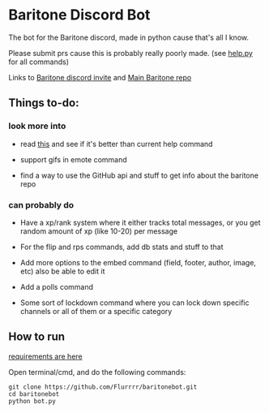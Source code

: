 # Baritone Discord Bot
The bot for the Baritone discord, made in python cause that's all I know.

Please submit prs cause this is probably really poorly made. (see [help.py](cogs/help.py) for all commands)

Links to [Baritone discord invite](https://discord.gg/s6fRBAUpmr) and [Main Baritone repo](https://github.com/cabaletta/baritone)

## Things to-do:
### look more into
* read [this](https://gist.github.com/InterStella0/b78488fb28cadf279dfd3164b9f0cf96) and see if it's better than current help command

* support gifs in emote command

* find a way to use the GitHub api and stuff to get info about the baritone repo
### can probably do
* Have a xp/rank system where it either tracks total messages, or you get random amount of xp (like 10-20) per message

* For the flip and rps commands, add db stats and stuff to that
  
* Add more options to the embed command (field, footer, author, image, etc) also be able to edit it

* Add a polls command

* Some sort of lockdown command where you can lock down specific channels or all of them or a specific category

## How to run

[requirements are here](requirements.txt)

Open terminal/cmd, and do the following commands:
```
git clone https://github.com/Flurrrr/baritonebot.git
cd baritonebot
python bot.py
```
